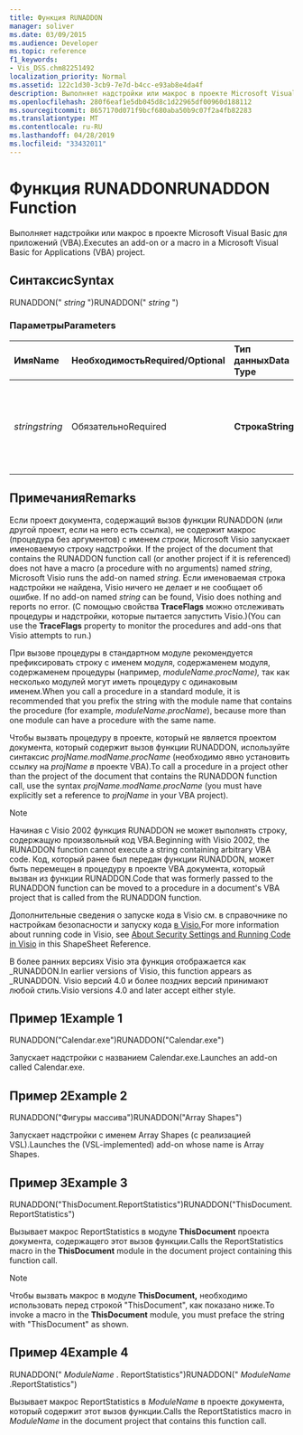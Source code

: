 ```yaml
---
title: Функция RUNADDON
manager: soliver
ms.date: 03/09/2015
ms.audience: Developer
ms.topic: reference
f1_keywords:
- Vis_DSS.chm82251492
localization_priority: Normal
ms.assetid: 122c1d30-3cb9-7e7d-b4cc-e93ab8e4da4f
description: Выполняет надстройки или макрос в проекте Microsoft Visual Basic для приложений (VBA).
ms.openlocfilehash: 280f6eaf1e5db045d8c1d22965df00960d188112
ms.sourcegitcommit: 8657170d071f9bcf680aba50b9c07f2a4fb82283
ms.translationtype: MT
ms.contentlocale: ru-RU
ms.lasthandoff: 04/28/2019
ms.locfileid: "33432011"
---
```

# <a name="runaddon-function"></a><span data-ttu-id="741ec-103">Функция RUNADDON</span><span class="sxs-lookup"><span data-stu-id="741ec-103">RUNADDON Function</span></span>

<span data-ttu-id="741ec-104">Выполняет надстройки или макрос в проекте Microsoft Visual Basic для приложений (VBA).</span><span class="sxs-lookup"><span data-stu-id="741ec-104">Executes an add-on or a macro in a Microsoft Visual Basic for Applications (VBA) project.</span></span> 
  
## <a name="syntax"></a><span data-ttu-id="741ec-105">Синтаксис</span><span class="sxs-lookup"><span data-stu-id="741ec-105">Syntax</span></span>

<span data-ttu-id="741ec-106">RUNADDON(" *string*  ")</span><span class="sxs-lookup"><span data-stu-id="741ec-106">RUNADDON(" *string*  ")</span></span> 
  
### <a name="parameters"></a><span data-ttu-id="741ec-107">Параметры</span><span class="sxs-lookup"><span data-stu-id="741ec-107">Parameters</span></span>

|<span data-ttu-id="741ec-108">**Имя**</span><span class="sxs-lookup"><span data-stu-id="741ec-108">**Name**</span></span>|<span data-ttu-id="741ec-109">**Необходимость**</span><span class="sxs-lookup"><span data-stu-id="741ec-109">**Required/Optional**</span></span>|<span data-ttu-id="741ec-110">**Тип данных**</span><span class="sxs-lookup"><span data-stu-id="741ec-110">**Data Type**</span></span>|<span data-ttu-id="741ec-111">**Описание**</span><span class="sxs-lookup"><span data-stu-id="741ec-111">**Description**</span></span>|
|:-----|:-----|:-----|:-----|
| <span data-ttu-id="741ec-112">_string_</span><span class="sxs-lookup"><span data-stu-id="741ec-112">_string_</span></span> <br/> |<span data-ttu-id="741ec-113">Обязательно</span><span class="sxs-lookup"><span data-stu-id="741ec-113">Required</span></span>  <br/> |<span data-ttu-id="741ec-114">**Строка**</span><span class="sxs-lookup"><span data-stu-id="741ec-114">**String**</span></span> <br/> | <span data-ttu-id="741ec-115">Имя надстройки в коллекции **Addons** или макроса в проекте VBA.</span><span class="sxs-lookup"><span data-stu-id="741ec-115">The name of an add-on in the **Addons** collection or a macro in a VBA project.</span></span>  <br/> |
   
## <a name="remarks"></a><span data-ttu-id="741ec-116">Примечания</span><span class="sxs-lookup"><span data-stu-id="741ec-116">Remarks</span></span>

<span data-ttu-id="741ec-117">Если проект документа, содержащий вызов функции RUNADDON (или другой проект, если на него есть ссылка), не содержит макрос (процедура без аргументов) с именем _строки,_ Microsoft Visio запускает именоваемую строку надстройки. </span><span class="sxs-lookup"><span data-stu-id="741ec-117">If the project of the document that contains the RUNADDON function call (or another project if it is referenced) does not have a macro (a procedure with no arguments) named  _string_, Microsoft Visio runs the add-on named  _string_.</span></span> <span data-ttu-id="741ec-118">Если именоваемая строка надстройки не найдена, Visio ничего не делает и не сообщает об ошибке. </span><span class="sxs-lookup"><span data-stu-id="741ec-118">If no add-on named  _string_ can be found, Visio does nothing and reports no error.</span></span> <span data-ttu-id="741ec-119">(С помощью свойства **TraceFlags** можно отслеживать процедуры и надстройки, которые пытается запустить Visio.)</span><span class="sxs-lookup"><span data-stu-id="741ec-119">(You can use the **TraceFlags** property to monitor the procedures and add-ons that Visio attempts to run.)</span></span> 
  
<span data-ttu-id="741ec-120">При вызове процедуры в стандартном модуле рекомендуется префиксировать строку с именем модуля, содержаменем модуля, содержаменем процедуры (например,  *moduleName.procName),* так как несколько модулей могут иметь процедуру с одинаковым именем.</span><span class="sxs-lookup"><span data-stu-id="741ec-120">When you call a procedure in a standard module, it is recommended that you prefix the string with the module name that contains the procedure (for example,  *moduleName.procName*), because more than one module can have a procedure with the same name.</span></span> 
  
<span data-ttu-id="741ec-121">Чтобы вызвать процедуру в проекте, который не является проектом документа, который содержит вызов функции RUNADDON, используйте синтаксис  *projName.modName.procName*  (необходимо явно установить ссылку на  *projName в*  проекте VBA).</span><span class="sxs-lookup"><span data-stu-id="741ec-121">To call a procedure in a project other than the project of the document that contains the RUNADDON function call, use the syntax  *projName.modName.procName*  (you must have explicitly set a reference to  *projName*  in your VBA project).</span></span> 
  
> [!NOTE]
>  <span data-ttu-id="741ec-122">Начиная с Visio 2002 функция RUNADDON не может выполнять строку, содержащую произвольный код VBA.</span><span class="sxs-lookup"><span data-stu-id="741ec-122">Beginning with Visio 2002, the RUNADDON function cannot execute a string containing arbitrary VBA code.</span></span> <span data-ttu-id="741ec-123">Код, который ранее был передан функции RUNADDON, может быть перемещен в процедуру в проекте VBA документа, который вызван из функции RUNADDON.</span><span class="sxs-lookup"><span data-stu-id="741ec-123">Code that was formerly passed to the RUNADDON function can be moved to a procedure in a document's VBA project that is called from the RUNADDON function.</span></span> 
  
<span data-ttu-id="741ec-124">Дополнительные сведения о запуске кода в Visio см. в справочнике по настройкам безопасности и запуску кода [в Visio.](about-security-settings-and-running-code-in-visio-shapesheet.md)</span><span class="sxs-lookup"><span data-stu-id="741ec-124">For more information about running code in Visio, see [About Security Settings and Running Code in Visio](about-security-settings-and-running-code-in-visio-shapesheet.md) in this ShapeSheet Reference.</span></span> 
  
<span data-ttu-id="741ec-125">В более ранних версиях Visio эта функция отображается как _RUNADDON.</span><span class="sxs-lookup"><span data-stu-id="741ec-125">In earlier versions of Visio, this function appears as _RUNADDON.</span></span> <span data-ttu-id="741ec-126">Visio версий 4.0 и более поздних версий принимают любой стиль.</span><span class="sxs-lookup"><span data-stu-id="741ec-126">Visio versions 4.0 and later accept either style.</span></span> 
  
## <a name="example-1"></a><span data-ttu-id="741ec-127">Пример 1</span><span class="sxs-lookup"><span data-stu-id="741ec-127">Example 1</span></span>

<span data-ttu-id="741ec-128">RUNADDON("Calendar.exe")</span><span class="sxs-lookup"><span data-stu-id="741ec-128">RUNADDON("Calendar.exe")</span></span>
  
<span data-ttu-id="741ec-129">Запускает надстройки с названием Calendar.exe.</span><span class="sxs-lookup"><span data-stu-id="741ec-129">Launches an add-on called Calendar.exe.</span></span>
  
## <a name="example-2"></a><span data-ttu-id="741ec-130">Пример 2</span><span class="sxs-lookup"><span data-stu-id="741ec-130">Example 2</span></span>

<span data-ttu-id="741ec-131">RUNADDON("Фигуры массива")</span><span class="sxs-lookup"><span data-stu-id="741ec-131">RUNADDON("Array Shapes")</span></span>
  
<span data-ttu-id="741ec-132">Запускает надстройки с именем Array Shapes (с реализацией VSL).</span><span class="sxs-lookup"><span data-stu-id="741ec-132">Launches the (VSL-implemented) add-on whose name is Array Shapes.</span></span>
  
## <a name="example-3"></a><span data-ttu-id="741ec-133">Пример 3</span><span class="sxs-lookup"><span data-stu-id="741ec-133">Example 3</span></span>

<span data-ttu-id="741ec-134">RUNADDON("ThisDocument.ReportStatistics")</span><span class="sxs-lookup"><span data-stu-id="741ec-134">RUNADDON("ThisDocument.ReportStatistics")</span></span>
  
<span data-ttu-id="741ec-135">Вызывает макрос ReportStatistics в модуле **ThisDocument** проекта документа, содержащего этот вызов функции.</span><span class="sxs-lookup"><span data-stu-id="741ec-135">Calls the ReportStatistics macro in the **ThisDocument** module in the document project containing this function call.</span></span> 
  
> [!NOTE]
>  <span data-ttu-id="741ec-136">Чтобы вызвать макрос в модуле **ThisDocument,** необходимо использовать перед строкой "ThisDocument", как показано ниже.</span><span class="sxs-lookup"><span data-stu-id="741ec-136">To invoke a macro in the **ThisDocument** module, you must preface the string with "ThisDocument" as shown.</span></span> 
  
## <a name="example-4"></a><span data-ttu-id="741ec-137">Пример 4</span><span class="sxs-lookup"><span data-stu-id="741ec-137">Example 4</span></span>

<span data-ttu-id="741ec-138">RUNADDON(" *ModuleName*  . ReportStatistics")</span><span class="sxs-lookup"><span data-stu-id="741ec-138">RUNADDON(" *ModuleName*  .ReportStatistics")</span></span> 
  
<span data-ttu-id="741ec-139">Вызывает макрос ReportStatistics в  *ModuleName*  в проекте документа, который содержит этот вызов функции.</span><span class="sxs-lookup"><span data-stu-id="741ec-139">Calls the ReportStatistics macro in  *ModuleName*  in the document project that contains this function call.</span></span> 
  

